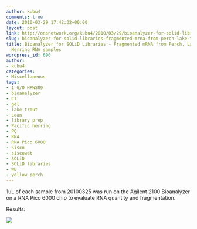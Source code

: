 ```yaml
---
author: kubu4
comments: true
date: 2010-03-29 17:42:32+00:00
layout: post
link: http://onsnetwork.org/kubu4/2010/03/29/bioanalyzer-for-solid-libraries-fragmented-mrna-from-perch-lake-trout-herring-rna-samples/
slug: bioanalyzer-for-solid-libraries-fragmented-mrna-from-perch-lake-trout-herring-rna-samples
title: Bioanalyzer for SOLiD Libraries - Fragmented mRNA from Perch, Lake Trout &
  Herring RNA samples
wordpress_id: 690
author:
- kubu4
categories:
- Miscellaneous
tags:
- 1 G/O HPWS09
- bioanalyzer
- CT
- gel
- lake trout
- Lean
- library prep
- Pacific herring
- PQ
- RNA
- RNA Pico 6000
- Sisco
- siscowet
- SOLiD
- SOLiD libraries
- WB
- yellow perch
---
```


1uL of each sample from 20100325 was run on the Agilent 2100 Bioanalyzer on a RNA Pico 6000 chip to evaluate RNA quantity and fragmentation.

Results:

![](http://eagle.fish.washington.edu/Arabidopsis/Bioanalyzer%20Data/20100329%20Bioanalyzer%20gel%20mRNA%20fragmented.jpg)
